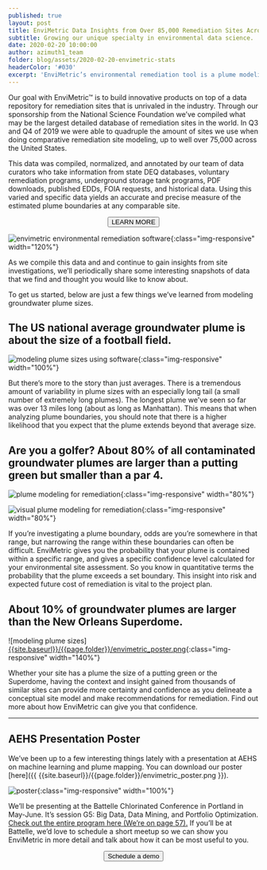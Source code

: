 ```yaml
---
published: true
layout: post
title: EnviMetric Data Insights from Over 85,000 Remediation Sites Across the United States
subtitle: Growing our unique specialty in environmental data science.
date: 2020-02-20 10:00:00
author: azimuth1_team
folder: blog/assets/2020-02-20-envimetric-stats
headerColor: '#030'
excerpt: 'EnviMetric’s environmental remediation tool is a plume modeling software that analyzes data from over 85,000 sites across the United States to help Project Managers understand plume boundaries. We’ve compiled a snapshot of the types of data we’ve aggregated in this blog post.'
---
```

Our goal with EnviMetric™ is to build innovative products on top of a data repository for remediation sites that is unrivaled in the industry. Through our sponsorship from the National Science Foundation we’ve compiled what may be the largest detailed database of remediation sites in the world. In Q3 and Q4 of 2019 we were able to quadruple the amount of sites we use when doing comparative remediation site modeling, up to well over 75,000 across the United States.

This data was compiled, normalized, and annotated by our team of data curators who take information from state DEQ databases, voluntary remediation programs, underground storage tank programs, PDF downloads, published EDDs, FOIA requests, and historical data.  Using this varied and specific data yields an accurate and precise measure of the estimated plume boundaries at any comparable site.
<p><center><a href="http://info.azimuth1.com/envimetric"><button type="button" class="btn btn-info">LEARN MORE</button></a>
</center></p>


![envimetric environmental remediation software]({{site.baseurl}}/{{page.folder}}/data_growth.png){:class="img-responsive" width="120%"}

As we compile this data and and continue to gain insights from site investigations, we’ll periodically share some interesting snapshots of data that we find and thought you would like to know about.

To get us started, below are just a few things we’ve learned from modeling groundwater plume sizes.

## The US national average groundwater plume is about the size of a football field.

![modeling plume sizes using software]({{site.baseurl}}/{{page.folder}}/football_field.jpg){:class="img-responsive" width="100%"}

But there’s more to the story than just averages.  There is a tremendous amount of variability in plume sizes with an especially long tail (a small number of extremely long plumes).  The longest plume we've seen so far was over 13 miles long (about as long as Manhattan). This means that when analyzing plume boundaries, you should note that there is a higher likelihood that you expect that the plume extends beyond that average size.

## Are you a golfer?  About 80% of all contaminated groundwater plumes are larger than a putting green but smaller than a par 4.

![plume modeling for remediation]({{site.baseurl}}/{{page.folder}}/golf_green.jpg){:class="img-responsive" width="80%"}

![visual plume modeling for remediation]({{site.baseurl}}/{{page.folder}}/par_four.jpg){:class="img-responsive" width="80%"}

If you’re investigating a plume boundary, odds are you’re somewhere in that range, but narrowing the range within these boundaries can often be difficult. EnviMetric gives you the probability that your plume is contained within a specific range, and gives a specific confidence level calculated for your environmental site assessment.  So you know in quantitative terms the probability that the plume exceeds a set boundary.  This insight into risk and expected future cost of remediation is vital to the project plan.

## About 10% of groundwater plumes are larger than the New Orleans Superdome.
![modeling plume sizes][{{site.baseurl}}/{{page.folder}}/envimetric_poster.png]({{site.baseurl}}/{{page.folder}}/superdome.jpg){:class="img-responsive" width="140%"}

Whether your site has a plume the size of a putting green or the Superdome, having the context and insight gained from thousands of similar sites can provide more certainty and confidence as you delineate a conceptual site model and make recommendations for remediation.  Find out more about how EnviMetric can give you that confidence.


----

## AEHS Presentation Poster

We’ve been up to a few interesting things lately with a presentation at AEHS on machine learning and plume mapping. You can download our poster [here]({{ {{site.baseurl}}/{{page.folder}}/envimetric_poster.png }}).

![poster]({{site.baseurl}}/{{page.folder}}/envimetric_poster.png){:class="img-responsive" width="100%"}

We’ll be presenting at the Battelle Chlorinated Conference in Portland in May-June.  It’s session G5: Big Data, Data Mining, and Portfolio Optimization. <a href="https://www.battelle.org/docs/default-source/newsroom/chlorinated-conference/2020chlor_final-preliminary-program_12-18-19.pdf?sfvrsn=939cdaa1_8">Check out the entire program here (We’re on page 57).</a>  If you’ll be at Battelle, we’d love to schedule a short meetup so we can show you EnviMetric in more detail and talk about how it can be most useful to you.  
<center><a href="http://calendar.azimuth1.com/anna.harrington"><button type="button" class="btn btn-success">Schedule a demo</button></a>
</center>
